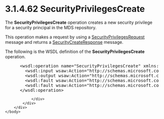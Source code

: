 <html dir="LTR" xmlns:mshelp="http://msdn.microsoft.com/mshelp" xmlns:ddue="http://ddue.schemas.microsoft.com/authoring/2003/5" xmlns:xlink="http://www.w3.org/1999/xlink" xmlns:tool="http://www.microsoft.com/tooltip">
    <head>
        <meta http-equiv="Content-Type" content="text/html; CHARSET=utf-8"></meta>
        <meta name="save" content="history"></meta>
        <title>3.1.4.62 SecurityPrivilegesCreate</title>
        <xml>
            <mshelp:toctitle title="3.1.4.62 SecurityPrivilegesCreate"></mshelp:toctitle>
            <mshelp:rltitle title="[MS-SSMDSWS-15]: SecurityPrivilegesCreate"></mshelp:rltitle>
            <mshelp:keyword index="A" term="5e3e45b9-1f6a-4002-b047-3c85bd45fc93"></mshelp:keyword>
            <mshelp:attr name="DCSext.ContentType" value="open specification"></mshelp:attr>
            <mshelp:attr name="AssetID" value="5e3e45b9-1f6a-4002-b047-3c85bd45fc93"></mshelp:attr>
            <mshelp:attr name="TopicType" value="kbRef"></mshelp:attr>
            <mshelp:attr name="DCSext.Title" value="[MS-SSMDSWS-15]: SecurityPrivilegesCreate" />
        </xml>
    </head>
    <body>
        <div id="header">
            <h1 class="heading">3.1.4.62 SecurityPrivilegesCreate</h1>
        </div>
        <div id="mainSection">
            <div id="mainBody">
                <div id="allHistory" class="saveHistory"></div>
                <div id="sectionSection0" class="section" name="collapseableSection">
                    

<p>The <b>SecurityPrivilegesCreate</b> operation creates a new
security privilege for a security principal in the MDS repository.</p>

<p>This operation makes a request by using a <a href="3f870fd6-70a4-4e7d-9b23-e1428eb50db5.html">SecurityPrivilegesRequest</a>
message and returns a <a href="15238c48-6194-41fb-aac0-61d38dc6ff50.html">SecurityCreateResponse</a>
message.</p>

<p>The following is the WSDL definition of the <b>SecurityPrivilegesCreate</b>
operation.</p>

<dl>
<dd>
<div><pre> &lt;wsdl:operation name=&quot;SecurityPrivilegesCreate&quot; xmlns:wsdl=&quot;http://schemas.xmlsoap.org/wsdl/&quot;&gt;
   &lt;wsdl:input wsaw:Action=&quot;http://schemas.microsoft.com/sqlserver/masterdataservices/2009/09/IService/SecurityPrivilegesCreate&quot; name=&quot;SecurityPrivilegesRequest&quot; message=&quot;tns:SecurityPrivilegesRequest&quot; xmlns:wsaw=&quot;http://www.w3.org/2006/05/addressing/wsdl&quot; /&gt;
   &lt;wsdl:output wsaw:Action=&quot;http://schemas.microsoft.com/sqlserver/masterdataservices/2009/09/IService/SecurityPrivilegesCreateResponse&quot; name=&quot;SecurityCreateResponse&quot; message=&quot;tns:SecurityCreateResponse&quot; xmlns:wsaw=&quot;http://www.w3.org/2006/05/addressing/wsdl&quot; /&gt;
   &lt;wsdl:fault wsaw:Action=&quot;http://schemas.microsoft.com/sqlserver/masterdataservices/2009/09/IService/SecurityPrivilegesCreateSkuNotSupportedMessageFault&quot; name=&quot;SkuNotSupportedMessageFault&quot; message=&quot;tns:IService_SecurityPrivilegesCreate_SkuNotSupportedMessageFault_FaultMessage&quot; xmlns:wsaw=&quot;http://www.w3.org/2006/05/addressing/wsdl&quot; /&gt;
   &lt;wsdl:fault wsaw:Action=&quot;http://schemas.microsoft.com/sqlserver/masterdataservices/2009/09/IService/SecurityPrivilegesCreateEditionExpiredMessageFault&quot; name=&quot;EditionExpiredMessageFault&quot; message=&quot;tns:IService_SecurityPrivilegesCreate_EditionExpiredMessageFault_FaultMessage&quot; xmlns:wsaw=&quot;http://www.w3.org/2006/05/addressing/wsdl&quot; /&gt;
 &lt;/wsdl:operation&gt;
</pre></div>
</dd></dl>


                </div>
            </div>
        </div>
    </body>
</html>